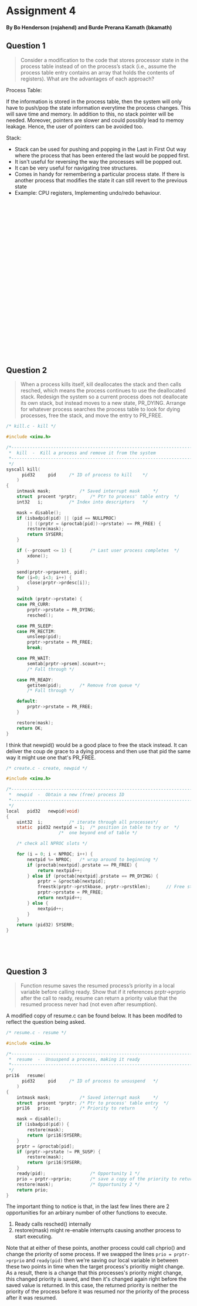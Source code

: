 # Assignment 4
#### By Bo Henderson (rojahend) and Burde Prerana Kamath (bkamath)

<!--
compile with this command:
`pandoc -V geometry:margin=1in -o Assignment4.pdf Assignment4.md` 
-->

## Question 1

> Consider a modification to the code that stores processor state in the process table instead of on the process’s stack (i.e., assume the process table entry contains an array that holds the contents of registers). What are the advantages of each approach? 

Process Table:

If the information is stored in the process table, then the system will only have to push/pop the state information everytime the process changes. This will save time and memory. In addition to this, no stack pointer will be needed. Moreover, pointers are slower and could possibly lead to memoy leakage. Hence, the user of pointers can be avoided too.

Stack:

 - Stack can be used for pushing and popping in the Last in First Out way where the process that has been entered the last would be popped first.
 - It isn't useful for reversing the way the processes will be popped out. 
 - It can be very useful for navigating tree structures. 
 - Comes in handy for remembering a particular process state. If there is another process that modifies the state it can still revert to the previous state
 - Example: CPU registers, Implementing undo/redo behaviour.

&nbsp;

&nbsp;

&nbsp;

&nbsp;

&nbsp;

&nbsp;

&nbsp;

&nbsp;

&nbsp;

&nbsp;

&nbsp;

&nbsp;

&nbsp;

&nbsp;

## Question 2

> When a process kills itself, kill deallocates the stack and then calls resched, which means the process continues to use the deallocated stack. Redesign the system so a current process does not deallocate its own stack, but instead moves to a new state, PR\_DYING. Arrange for whatever process searches the process table to look for dying processes, free the stack, and move the entry to PR\_FREE. 

```c
/* kill.c - kill */

#include <xinu.h>

/*------------------------------------------------------------------------
 *  kill  -  Kill a process and remove it from the system
 *------------------------------------------------------------------------
 */
syscall	kill(
	  pid32		pid		/* ID of process to kill	*/
	)
{
	intmask	mask;			/* Saved interrupt mask		*/
	struct	procent *prptr;		/* Ptr to process' table entry	*/
	int32	i;			/* Index into descriptors	*/

	mask = disable();
	if (isbadpid(pid) || (pid == NULLPROC)
	    || ((prptr = &proctab[pid])->prstate) == PR_FREE) {
		restore(mask);
		return SYSERR;
	}

	if (--prcount <= 1) {		/* Last user process completes	*/
		xdone();
	}

	send(prptr->prparent, pid);
	for (i=0; i<3; i++) {
		close(prptr->prdesc[i]);
	}

	switch (prptr->prstate) {
	case PR_CURR:
        prptr->prstate = PR_DYING;
		resched();

	case PR_SLEEP:
	case PR_RECTIM:
		unsleep(pid);
		prptr->prstate = PR_FREE;
		break;

	case PR_WAIT:
		semtab[prptr->prsem].scount++;
		/* Fall through */

	case PR_READY:
		getitem(pid);		/* Remove from queue */
		/* Fall through */

	default:
		prptr->prstate = PR_FREE;
	}

	restore(mask);
	return OK;
}
```

I think that newpid() would be a good place to free the stack instead. It can deliver the coup de grace to a dying process and then use that pid the same way it might use one that's PR_FREE.

```c
/* create.c - create, newpid */

#include <xinu.h>

/*------------------------------------------------------------------------
 *  newpid  -  Obtain a new (free) process ID
 *------------------------------------------------------------------------
 */
local	pid32	newpid(void)
{
	uint32	i;			/* iterate through all processes*/
	static	pid32 nextpid = 1;	/* position in table to try or	*/
					/*  one beyond end of table	*/

	/* check all NPROC slots */

	for (i = 0; i < NPROC; i++) {
		nextpid %= NPROC;	/* wrap around to beginning */
		if (proctab[nextpid].prstate == PR_FREE) {
			return nextpid++;
        } else if (proctab[nextpid].prstate == PR_DYING) {
            prptr = &proctab[nextpid];
            freestk(prptr->prstkbase, prptr->prstklen);      // Free stack here instead
            prptr->prstate = PR_FREE;
			return nextpid++;
		} else {
			nextpid++;
		}
	}
	return (pid32) SYSERR;
}

```

&nbsp;

&nbsp;

## Question 3

> Function resume saves the resumed process’s priority in a local variable before calling ready. Show that if it references prptr->prprio after the call to ready, resume can return a priority value that the resumed process never had (not even after resumption).

A modified copy of resume.c can be found below. It has been modifed to reflect the question being asked.

```c
/* resume.c - resume */

#include <xinu.h>

/*------------------------------------------------------------------------
 *  resume  -  Unsuspend a process, making it ready
 *------------------------------------------------------------------------
 */
pri16	resume(
	  pid32		pid		/* ID of process to unsuspend	*/
	)
{
	intmask	mask;			/* Saved interrupt mask		*/
	struct	procent *prptr;	/* Ptr to process' table entry	*/
	pri16	prio;			/* Priority to return		*/

	mask = disable();
	if (isbadpid(pid)) {
		restore(mask);
		return (pri16)SYSERR;
	}
	prptr = &proctab[pid];
	if (prptr->prstate != PR_SUSP) {
		restore(mask);
		return (pri16)SYSERR;
	}
	ready(pid);                 /* Opportunity 1 */
	prio = prptr->prprio;		/* save a copy of the priority to return later */
	restore(mask);              /* Opportunity 2 */
	return prio;
}
```

The important thing to notice is that, in the last few lines there are 2 opportunities for an arbirary number of other functions to execute.

 1. Ready calls resched() internally
 2. restore(mask) might re-enable interrupts causing another process to start executing. 

Note that at either of these points, another process could call chprio() and change the priority of some process. If we swapped the lines `prio = prptr->prprio` and `ready(pid)` then we're saving our local variable in between these two points in time when the target process's prioritiy might change. As a result, there is a change that this processes's priority might change, this changed priority is saved, and then it's changed again right before the saved value is returned. In this case, the returned priority is neither the priority of the process before it was resumed nor the priority of the process after it was resumed.
